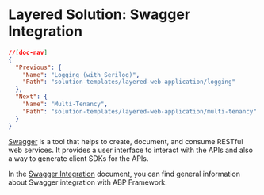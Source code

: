 # Layered Solution: Swagger Integration

```json
//[doc-nav]
{
  "Previous": {
    "Name": "Logging (with Serilog)",
    "Path": "solution-templates/layered-web-application/logging"
  },
  "Next": {
    "Name": "Multi-Tenancy",
    "Path": "solution-templates/layered-web-application/multi-tenancy"
  }
}
```

[Swagger](https://swagger.io/) is a tool that helps to create, document, and consume RESTful web services. It provides a user interface to interact with the APIs and also a way to generate client SDKs for the APIs.

In the [Swagger Integration](../../framework/api-development/swagger.md) document, you can find general information about Swagger integration with ABP Framework.
